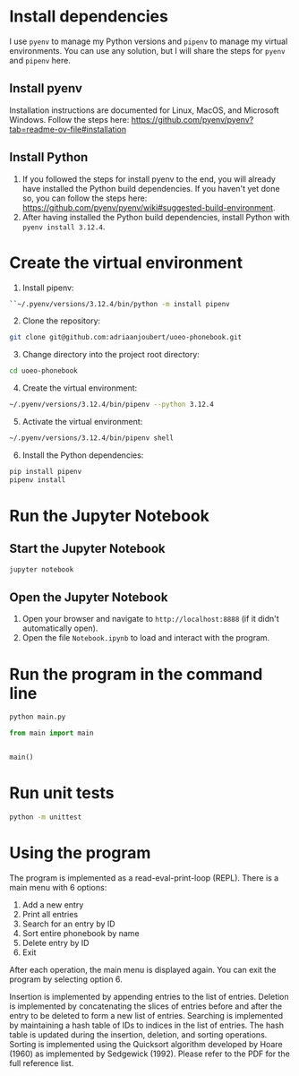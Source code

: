 # Install dependencies
I use `pyenv` to manage my Python versions and `pipenv` to manage my virtual environments. You can use any solution, but I will share the steps for `pyenv` and `pipenv` here.

## Install pyenv
Installation instructions are documented for Linux, MacOS, and Microsoft Windows. Follow the steps here: https://github.com/pyenv/pyenv?tab=readme-ov-file#installation

## Install Python
1. If you followed the steps for install pyenv to the end, you will already have installed the Python build dependencies. If you haven't yet done so, you can follow the steps here: https://github.com/pyenv/pyenv/wiki#suggested-build-environment.
2. After having installed the Python build dependencies, install Python with `pyenv install 3.12.4`.

# Create the virtual environment
1. Install pipenv:
```bash
``~/.pyenv/versions/3.12.4/bin/python -m install pipenv
```
2. Clone the repository:
```bash
git clone git@github.com:adriaanjoubert/uoeo-phonebook.git
```
3. Change directory into the project root directory:
```bash
cd uoeo-phonebook
```
4. Create the virtual environment:
```bash
~/.pyenv/versions/3.12.4/bin/pipenv --python 3.12.4
```
5. Activate the virtual environment:
```bash
~/.pyenv/versions/3.12.4/bin/pipenv shell
```
6. Install the Python dependencies:
```bash
pip install pipenv
pipenv install
```

# Run the Jupyter Notebook
## Start the Jupyter Notebook
```bash
jupyter notebook
```

## Open the Jupyter Notebook
1. Open your browser and navigate to `http://localhost:8888` (if it didn't automatically open).
2. Open the file `Notebook.ipynb` to load and interact with the program.

# Run the program in the command line
```bash
python main.py
```

```python
from main import main


main()
```

# Run unit tests
```bash
python -m unittest
```

# Using the program
The program is implemented as a read-eval-print-loop (REPL). There is a main menu with 6 options:
1. Add a new entry
2. Print all entries
3. Search for an entry by ID
4. Sort entire phonebook by name
5. Delete entry by ID
6. Exit

After each operation, the main menu is displayed again. You can exit the program by selecting option 6.

Insertion is implemented by appending entries to the list of entries. Deletion is implemented by concatenating the
slices of entries before and after the entry to be deleted to form a new list of entries. Searching is implemented by
maintaining a hash table of IDs to indices in the list of entries. The hash table is updated during the insertion,
deletion, and sorting operations. Sorting is implemented using the Quicksort algorithm developed by Hoare (1960) as
implemented by Sedgewick (1992). Please refer to the PDF for the full reference list.
